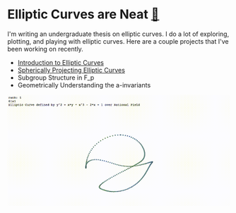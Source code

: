 

# Elliptic Curves are Neat [🍵](https://ctesta01.github.io/thesis-blog/html/README.html)

I'm writing an undergraduate thesis on elliptic curves. I do a lot of exploring, plotting, and
playing with elliptic curves. Here are a couple projects that I've been working on recently.

- [Introduction to Elliptic Curves](https://ctesta01.github.io/thesis-blog/html/Mar2-Introduction.html)
- [Spherically Projecting Elliptic Curves](https://ctesta01.github.io/thesis-blog/html/Feb25-Spherical-Projections.html)
- Subgroup Structure in F_p
- Geometrically Understanding the a-invariants

<p> </p>

![A spherical projection of Elliptic Curve 61a1](https://github.com/ctesta01/thesis-blog/blob/master/images/61a1%20160%20Sphericals.gif?raw=true)
